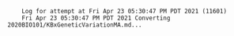         Log for attempt at Fri Apr 23 05:30:47 PM PDT 2021 (11601)
        Fri Apr 23 05:30:47 PM PDT 2021 Converting 2020BIO101/KBxGeneticVariationMA.md...
